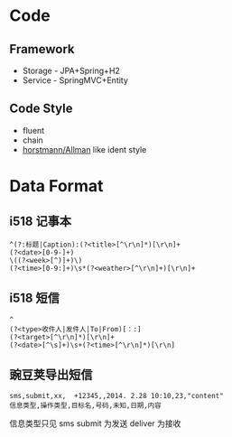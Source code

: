 


# Code

## Framework
* Storage - JPA+Spring+H2
* Service - SpringMVC+Entity

## Code Style

* fluent
* chain
* [horstmann/Allman](https://en.wikipedia.org/wiki/Indent_style) like ident style


# Data Format

## i518 记事本
```
^(?:标题|Caption):(?<title>[^\r\n]*)[\r\n]+
(?<date>[0-9-]+)
\((?<week>[^)]+)\)
(?<time>[0-9:]+)\s*(?<weather>[^\r\n]+)[\r\n]+
```

## i518 短信
```
^
(?<type>收件人|发件人|To|From)[：:]
(?<target>[^\r\n]*)[\r\n]+
(?<date>[^\s]+)\s+(?<time>[^\r\n]*)[\r\n]
```

## 豌豆荚导出短信

```
sms,submit,xx,	+12345,,2014. 2.28 10:10,23,"content"
信息类型,操作类型,目标名,号码,未知,日期,内容
```

信息类型只见 sms
submit 为发送
deliver 为接收

